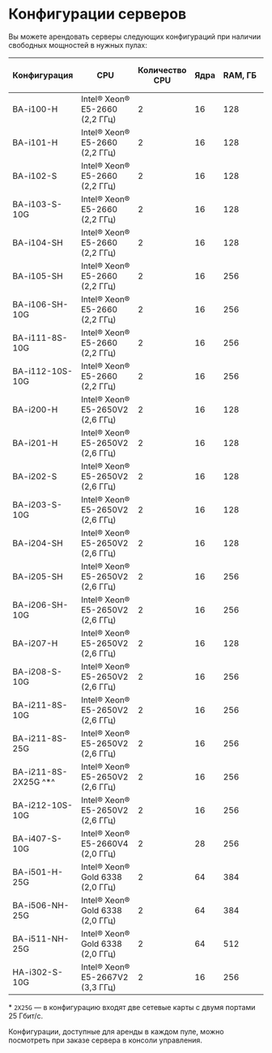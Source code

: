 # Конфигурации серверов

Вы можете арендовать серверы следующих конфигураций при наличии свободных мощностей в нужных пулах:

| Конфигурация    | CPU                                            | Количество<br>CPU | Ядра | RAM,&nbsp;ГБ | HDD                       | SSD                        | Приватная сеть,</br>Гбит/с | Публичная сеть,</br>Гбит/с |
|-----------------|------------------------------------------------|-------------------|------|--------------|---------------------------|----------------------------|----------------------------|----------------------------|
| BA-i100-H       | Intel®&nbsp;Xeon®<br/>E5-2660</br>(2,2 ГГц)    | 2                 | 16   | 128          | 2&nbsp;×&nbsp;2&nbsp;ТБ   |                            | 1                          | 1                          |
| BA-i101-H       | Intel®&nbsp;Xeon®<br/>E5-2660</br>(2,2 ГГц)    | 2                 | 16   | 128          | 4&nbsp;×&nbsp;2&nbsp;ТБ   |                            | 1                          | 1                          |
| BA-i102-S       | Intel®&nbsp;Xeon®<br/>E5-2660</br>(2,2 ГГц)    | 2                 | 16   | 128          |                           | 2&nbsp;×&nbsp;900&nbsp;ГБ  | 1                          | 1                          |
| BA-i103-S-10G   | Intel®&nbsp;Xeon®<br/>E5-2660</br>(2,2 ГГц)    | 2                 | 16   | 128          |                           | 2&nbsp;×&nbsp;900&nbsp;ГБ  | 10                         | 1                          |
| BA-i104-SH      | Intel®&nbsp;Xeon®<br/>E5-2660</br>(2,2 ГГц)    | 2                 | 16   | 128          | 2&nbsp;×&nbsp;2&nbsp;ТБ   | 2&nbsp;×&nbsp;900&nbsp;ГБ  | 1                          | 1                          |
| BA-i105-SH      | Intel®&nbsp;Xeon®<br/>E5-2660</br>(2,2 ГГц)    | 2                 | 16   | 256          | 2&nbsp;×&nbsp;2&nbsp;ТБ   | 2&nbsp;×&nbsp;900&nbsp;ГБ  | 1                          | 1                          |
| BA-i106-SH-10G  | Intel®&nbsp;Xeon®<br/>E5-2660</br>(2,2 ГГц)    | 2                 | 16   | 256          | 2&nbsp;×&nbsp;900&nbsp;ГБ | 2&nbsp;×&nbsp;900&nbsp;ГБ  | 10                         | 1                          |
| BA-i111-8S-10G  | Intel®&nbsp;Xeon®<br/>E5-2660</br>(2,2 ГГц)    | 2                 | 16   | 256          |                           | 8&nbsp;×&nbsp;1,9&nbsp;ТБ  | 10                         | 10                         |
| BA-i112-10S-10G | Intel®&nbsp;Xeon®<br/>E5-2660</br>(2,2 ГГц)    | 2                 | 16   | 256          |                           | 10&nbsp;×&nbsp;1,9&nbsp;ТБ | 10                         | 10                         |
| BA-i200-H       | Intel®&nbsp;Xeon®<br/>E5-2650V2</br>(2,6 ГГц)  | 2                 | 16   | 128          | 2&nbsp;×&nbsp;2&nbsp;ТБ   |                            | 1                          | 1                          |
| BA-i201-H       | Intel®&nbsp;Xeon®<br/>E5-2650V2</br>(2,6 ГГц)  | 2                 | 16   | 128          | 4&nbsp;×&nbsp;2&nbsp;ТБ   |                            | 1                          | 1                          |
| BA-i202-S       | Intel®&nbsp;Xeon®<br/>E5-2650V2</br>(2,6 ГГц)  | 2                 | 16   | 128          |                           | 2&nbsp;×&nbsp;900&nbsp;ГБ  | 1                          | 1                          |
| BA-i203-S-10G   | Intel®&nbsp;Xeon®<br/>E5-2650V2</br>(2,6 ГГц)  | 2                 | 16   | 128          |                           | 2&nbsp;×&nbsp;900&nbsp;ГБ  | 10                         | 1                          |
| BA-i204-SH      | Intel®&nbsp;Xeon®<br/>E5-2650V2</br>(2,6 ГГц)  | 2                 | 16   | 128          | 2&nbsp;×&nbsp;2&nbsp;ТБ   | 2&nbsp;×&nbsp;900&nbsp;ГБ  | 1                          | 1                          |
| BA-i205-SH      | Intel®&nbsp;Xeon®<br/>E5-2650V2</br>(2,6 ГГц)  | 2                 | 16   | 256          | 2&nbsp;×&nbsp;2&nbsp;ТБ  | 2&nbsp;×&nbsp;900&nbsp;ГБ  | 1                          | 1                          |
| BA-i206-SH-10G  | Intel®&nbsp;Xeon®<br/>E5-2650V2</br>(2,6 ГГц)  | 2                 | 16   | 256          | 2&nbsp;×&nbsp;2&nbsp;ТБ  | 2&nbsp;×&nbsp;900&nbsp;ГБ  | 10                         | 1                          |
| BA-i207-H       | Intel®&nbsp;Xeon®<br/>E5-2650V2</br>(2,6 ГГц)  | 2                 | 16   | 128          | 4&nbsp;×&nbsp;6&nbsp;ТБ   |                            | 1                          | 1                          |
| BA-i208-S-10G   | Intel®&nbsp;Xeon®<br/>E5-2650V2</br>(2,6 ГГц)  | 2                 | 16   | 256          |                           | 4&nbsp;×&nbsp;3,8&nbsp;ТБ  | 10                         | 10                         |
| BA-i211-8S-10G  | Intel®&nbsp;Xeon®<br/>E5-2650V2</br>(2,6 ГГц)  | 2                 | 16   | 256          |                           | 8&nbsp;×&nbsp;1,9&nbsp;ТБ  | 10                         | 10                         |
| BA-i211-8S-25G   | Intel®&nbsp;Xeon®<br/>E5-2650V2</br>(2,6 ГГц) | 2                 | 16   | 256          |                           | 8&nbsp;×&nbsp;1,9&nbsp;ТБ  | 25                         | 25                         |
| BA-i211-8S-2X25G ^*^ | Intel®&nbsp;Xeon®<br/>E5-2650V2</br>(2,6 ГГц) | 2                 | 16   | 256          |                           | 8&nbsp;×&nbsp;1,9&nbsp;ТБ  | 25                         | 25                         |
| BA-i212-10S-10G | Intel®&nbsp;Xeon®<br/>E5-2650V2</br>(2,6 ГГц)  | 2                 | 16   | 256          |                           | 10&nbsp;×&nbsp;1,9&nbsp;ТБ | 10                         | 10                         |
| BA-i407-S-10G   | Intel®&nbsp;Xeon®<br/>E5-2660V4</br>(2,0 ГГц)  | 2                 | 28   | 256          |                           | 4&nbsp;×&nbsp;3,8&nbsp;ТБ  | 10                         | 10                         |
| BA-i501-H-25G   | Intel®&nbsp;Xeon®<br/>Gold 6338</br>(2,0 ГГц)  | 2                 | 64   | 384          | 2&nbsp;×&nbsp;4&nbsp;ТБ   |                            | 25                         | 25                         |
| BA-i506-NH-25G  | Intel®&nbsp;Xeon®<br/>Gold 6338</br>(2,0 ГГц)  | 2                 | 64   | 384          | 2&nbsp;×&nbsp;4&nbsp;ТБ   | 2&nbsp;×&nbsp;3,2&nbsp;ТБ  | 25                         | 25                         |
| BA-i511-NH-25G  | Intel®&nbsp;Xeon®<br/>Gold 6338</br>(2,0 ГГц)  | 2                 | 64   | 512          | 2&nbsp;×&nbsp;4&nbsp;ТБ + 2&nbsp;×&nbsp;16&nbsp;ТБ | 6&nbsp;×&nbsp;3,2&nbsp;ТБ | 25 | 25                         |
| HA-i302-S-10G   | Intel®&nbsp;Xeon®<br/>E5-2667V2</br>(3,3 ГГц)  | 2                 | 16   | 256          |                           | 4&nbsp;×&nbsp;3,8&nbsp;ТБ  | 10                         | 10                         |

\* `2X25G` — в конфигурацию входят две сетевые карты с двумя портами 25 Гбит/с.

Конфигурации, доступные для аренды в каждом пуле, можно посмотреть при заказе сервера в консоли управления.